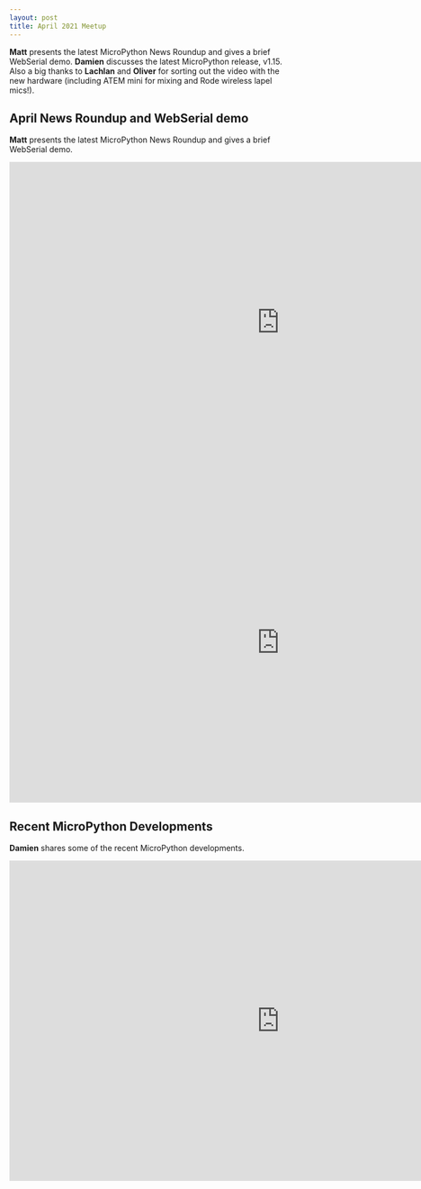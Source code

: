 ```yaml
---
layout: post
title: April 2021 Meetup
---
```


**Matt** presents the latest MicroPython News Roundup and gives a brief WebSerial demo. **Damien** discusses the latest MicroPython release, v1.15.
Also a big thanks to **Lachlan** and **Oliver** for sorting out the video with the new hardware (including ATEM mini for mixing and Rode wireless lapel mics!).

## April News Roundup and WebSerial demo

**Matt** presents the latest MicroPython News Roundup and gives a brief WebSerial demo.

<iframe width="960" height="569" src="https://www.youtube.com/embed/SdzcV_wNtcI" title="YouTube video player" frameborder="0" allow="accelerometer; autoplay; clipboard-write; encrypted-media; gyroscope; picture-in-picture" allowfullscreen></iframe>
<iframe src="https://docs.google.com/presentation/d/e/2PACX-1vRCqCt-4PtIfmkcZJsM-S3i_4tZTo5ygvs3k2wKlKdc5Vo90jJ2XtPyaLHLQMKwhANmVOvxnvziUOCB/embed?start=false&loop=false&delayms=3000" frameborder="0" width="960" height="569" allowfullscreen="true" mozallowfullscreen="true" webkitallowfullscreen="true"></iframe>

## Recent MicroPython Developments

**Damien** shares some of the recent MicroPython developments.

<iframe width="960" height="569" src="https://www.youtube.com/embed/eaJmBP5Wvkw" title="YouTube video player" frameborder="0" allow="accelerometer; autoplay; clipboard-write; encrypted-media; gyroscope; picture-in-picture" allowfullscreen></iframe>
